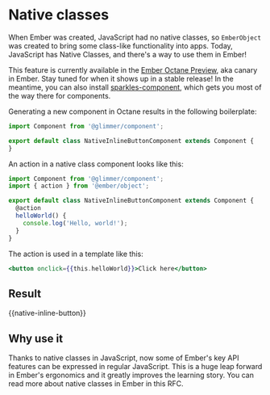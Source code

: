 # Native classes

When Ember was created, JavaScript had no native classes, so `EmberObject` was created to bring some class-like functionality into apps. Today, JavaScript has Native Classes, and there's a way to use them in Ember!

This feature is currently available in the [Ember Octane Preview](https://emberjs.com/editions/octane), aka canary in Ember. Stay tuned for when it shows up in a stable release! In the meantime, you can also install [sparkles-component](), which gets you most of the way there for components.

Generating a new component in Octane results in the following boilerplate:

```js
import Component from '@glimmer/component';

export default class NativeInlineButtonComponent extends Component {
}
```

An action in a native class component looks like this:

```js
import Component from '@glimmer/component';
import { action } from '@ember/object';

export default class NativeInlineButtonComponent extends Component {
  @action
  helloWorld() {
    console.log('Hello, world!');
  }
}
```

The action is used in a template like this:

```hbs
<button onclick={{this.helloWorld}}>Click here</button>
```

## Result

{{native-inline-button}}

## Why use it

Thanks to native classes in JavaScript, now some of Ember's key API features can be expressed in regular JavaScript. This is a huge leap forward in Ember's ergonomics and it greatly improves the learning story. You can read more about native classes in Ember in this RFC.
